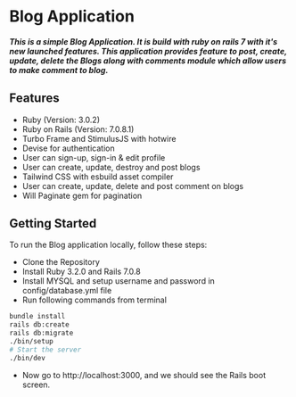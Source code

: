 # Blog Application
##### This is a simple Blog Application. It is build with ruby on rails 7 with it's new launched features. This application provides feature to post, create, update, delete the Blogs along with comments module which allow users to make comment to blog.

## Features
- Ruby (Version: 3.0.2)
- Ruby on Rails (Version: 7.0.8.1)
- Turbo Frame and StimulusJS with hotwire
- Devise for authentication
- User can sign-up, sign-in & edit profile
- User can create, update, destroy and post blogs
- Tailwind CSS with esbuild asset compiler
- User can create, update, delete and post comment on blogs
- Will Paginate gem for pagination

## Getting Started
To run the Blog application locally, follow these steps:

- Clone the Repository
- Install Ruby 3.2.0 and Rails 7.0.8
- Install MYSQL and setup username and password in config/database.yml file
- Run following commands from terminal
```sh
bundle install
rails db:create
rails db:migrate
./bin/setup
# Start the server
./bin/dev
```
- Now go to http://localhost:3000, and we should see the Rails boot screen.
